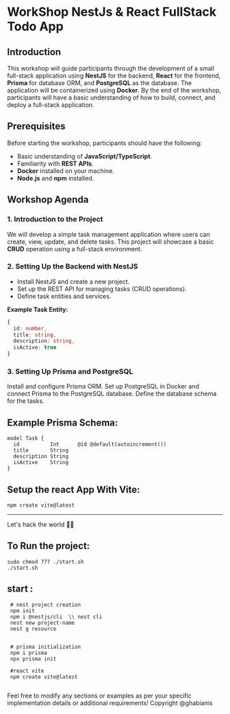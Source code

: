 
# WorkShop NestJs & React FullStack Todo App

## Introduction
This workshop will guide participants through the development of a small full-stack application using **NestJS** for the backend, **React** for the frontend, **Prisma** for database ORM, and **PostgreSQL** as the database. The application will be containerized using **Docker**. By the end of the workshop, participants will have a basic understanding of how to build, connect, and deploy a full-stack application.

## Prerequisites
Before starting the workshop, participants should have the following:
- Basic understanding of **JavaScript/TypeScript**.
- Familiarity with **REST APIs**.
- **Docker** installed on your machine.
- **Node.js** and **npm** installed.

## Workshop Agenda

### 1. Introduction to the Project
We will develop a simple task management application where users can create, view, update, and delete tasks. This project will showcase a basic **CRUD** operation using a full-stack environment.

### 2. Setting Up the Backend with NestJS
- Install NestJS and create a new project.
- Set up the REST API for managing tasks (CRUD operations).
- Define task entities and services.

**Example Task Entity:**
```typescript
{
  id: number,
  title: string,
  description: string,
  isActive: true
}
```

### 3. Setting Up Prisma and PostgreSQL
Install and configure Prisma ORM.
Set up PostgreSQL in Docker and connect Prisma to the PostgreSQL database.
Define the database schema for the tasks.

## Example Prisma Schema:

```
model Task {
  id          Int      @id @default(autoincrement())
  title       String
  description String
  isActive    String
}

```

## Setup the react App With Vite:

```
npm create vite@latest

```


<hr> Let's hack the world 🐱‍💻

## To Run the project:
```
sudo chmod 777 ./start.sh
./start.sh

```


## start :
 ```
  # nest project creation
  npm init
  npm i @nestjs/cli  \\ nest cli
  nest new project-name
  nest g resource


  # prisma initialization
  npm i prisma
  npx prisma init

  #react vite
  npm create vite@latest
  
 ```

Feel free to modify any sections or examples as per your specific implementation details or additional requirements!
Copyright @ghabianis 